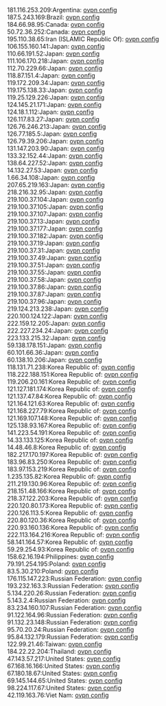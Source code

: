 181.116.253.209:Argentina: [ovpn config](vpn/181_116_253_209.ovpn)  
187.5.243.169:Brazil: [ovpn config](vpn/187_5_243_169.ovpn)  
184.66.98.95:Canada: [ovpn config](vpn/184_66_98_95.ovpn)  
50.72.36.252:Canada: [ovpn config](vpn/50_72_36_252.ovpn)  
195.110.38.65:Iran (ISLAMIC Republic Of): [ovpn config](vpn/195_110_38_65.ovpn)  
106.155.160.141:Japan: [ovpn config](vpn/106_155_160_141.ovpn)  
110.66.191.52:Japan: [ovpn config](vpn/110_66_191_52.ovpn)  
111.106.170.218:Japan: [ovpn config](vpn/111_106_170_218.ovpn)  
112.70.229.66:Japan: [ovpn config](vpn/112_70_229_66.ovpn)  
118.87.151.4:Japan: [ovpn config](vpn/118_87_151_4.ovpn)  
119.172.209.34:Japan: [ovpn config](vpn/119_172_209_34.ovpn)  
119.175.138.33:Japan: [ovpn config](vpn/119_175_138_33.ovpn)  
119.25.129.226:Japan: [ovpn config](vpn/119_25_129_226.ovpn)  
124.145.21.171:Japan: [ovpn config](vpn/124_145_21_171.ovpn)  
124.18.1.112:Japan: [ovpn config](vpn/124_18_1_112.ovpn)  
126.117.83.27:Japan: [ovpn config](vpn/126_117_83_27.ovpn)  
126.76.246.213:Japan: [ovpn config](vpn/126_76_246_213.ovpn)  
126.77.185.5:Japan: [ovpn config](vpn/126_77_185_5.ovpn)  
126.79.39.206:Japan: [ovpn config](vpn/126_79_39_206.ovpn)  
131.147.203.90:Japan: [ovpn config](vpn/131_147_203_90.ovpn)  
133.32.152.44:Japan: [ovpn config](vpn/133_32_152_44.ovpn)  
138.64.227.52:Japan: [ovpn config](vpn/138_64_227_52.ovpn)  
14.132.27.53:Japan: [ovpn config](vpn/14_132_27_53.ovpn)  
1.66.34.108:Japan: [ovpn config](vpn/1_66_34_108.ovpn)  
207.65.219.163:Japan: [ovpn config](vpn/207_65_219_163.ovpn)  
218.216.32.95:Japan: [ovpn config](vpn/218_216_32_95.ovpn)  
219.100.37.104:Japan: [ovpn config](vpn/219_100_37_104.ovpn)  
219.100.37.105:Japan: [ovpn config](vpn/219_100_37_105.ovpn)  
219.100.37.107:Japan: [ovpn config](vpn/219_100_37_107.ovpn)  
219.100.37.13:Japan: [ovpn config](vpn/219_100_37_13.ovpn)  
219.100.37.177:Japan: [ovpn config](vpn/219_100_37_177.ovpn)  
219.100.37.182:Japan: [ovpn config](vpn/219_100_37_182.ovpn)  
219.100.37.19:Japan: [ovpn config](vpn/219_100_37_19.ovpn)  
219.100.37.31:Japan: [ovpn config](vpn/219_100_37_31.ovpn)  
219.100.37.49:Japan: [ovpn config](vpn/219_100_37_49.ovpn)  
219.100.37.51:Japan: [ovpn config](vpn/219_100_37_51.ovpn)  
219.100.37.55:Japan: [ovpn config](vpn/219_100_37_55.ovpn)  
219.100.37.58:Japan: [ovpn config](vpn/219_100_37_58.ovpn)  
219.100.37.86:Japan: [ovpn config](vpn/219_100_37_86.ovpn)  
219.100.37.87:Japan: [ovpn config](vpn/219_100_37_87.ovpn)  
219.100.37.96:Japan: [ovpn config](vpn/219_100_37_96.ovpn)  
219.124.213.238:Japan: [ovpn config](vpn/219_124_213_238.ovpn)  
220.100.124.122:Japan: [ovpn config](vpn/220_100_124_122.ovpn)  
222.159.12.205:Japan: [ovpn config](vpn/222_159_12_205.ovpn)  
222.227.234.24:Japan: [ovpn config](vpn/222_227_234_24.ovpn)  
223.133.215.32:Japan: [ovpn config](vpn/223_133_215_32.ovpn)  
59.138.178.151:Japan: [ovpn config](vpn/59_138_178_151.ovpn)  
60.101.66.36:Japan: [ovpn config](vpn/60_101_66_36.ovpn)  
60.138.10.206:Japan: [ovpn config](vpn/60_138_10_206.ovpn)  
118.131.71.238:Korea Republic of: [ovpn config](vpn/118_131_71_238.ovpn)  
118.222.188.151:Korea Republic of: [ovpn config](vpn/118_222_188_151.ovpn)  
119.206.20.161:Korea Republic of: [ovpn config](vpn/119_206_20_161.ovpn)  
121.127.181.174:Korea Republic of: [ovpn config](vpn/121_127_181_174.ovpn)  
121.137.47.84:Korea Republic of: [ovpn config](vpn/121_137_47_84.ovpn)  
121.164.121.63:Korea Republic of: [ovpn config](vpn/121_164_121_63.ovpn)  
121.168.227.79:Korea Republic of: [ovpn config](vpn/121_168_227_79.ovpn)  
121.169.107.148:Korea Republic of: [ovpn config](vpn/121_169_107_148.ovpn)  
125.138.93.167:Korea Republic of: [ovpn config](vpn/125_138_93_167.ovpn)  
141.223.54.191:Korea Republic of: [ovpn config](vpn/141_223_54_191.ovpn)  
14.33.133.125:Korea Republic of: [ovpn config](vpn/14_33_133_125.ovpn)  
14.48.46.8:Korea Republic of: [ovpn config](vpn/14_48_46_8.ovpn)  
182.217.170.197:Korea Republic of: [ovpn config](vpn/182_217_170_197.ovpn)  
183.96.83.250:Korea Republic of: [ovpn config](vpn/183_96_83_250.ovpn)  
183.97.153.219:Korea Republic of: [ovpn config](vpn/183_97_153_219.ovpn)  
1.235.135.82:Korea Republic of: [ovpn config](vpn/1_235_135_82.ovpn)  
211.219.130.96:Korea Republic of: [ovpn config](vpn/211_219_130_96.ovpn)  
218.151.48.166:Korea Republic of: [ovpn config](vpn/218_151_48_166.ovpn)  
218.37.122.203:Korea Republic of: [ovpn config](vpn/218_37_122_203.ovpn)  
220.120.80.173:Korea Republic of: [ovpn config](vpn/220_120_80_173.ovpn)  
220.126.113.5:Korea Republic of: [ovpn config](vpn/220_126_113_5.ovpn)  
220.80.120.36:Korea Republic of: [ovpn config](vpn/220_80_120_36.ovpn)  
220.93.160.136:Korea Republic of: [ovpn config](vpn/220_93_160_136.ovpn)  
222.113.164.216:Korea Republic of: [ovpn config](vpn/222_113_164_216.ovpn)  
58.141.164.57:Korea Republic of: [ovpn config](vpn/58_141_164_57.ovpn)  
59.29.254.93:Korea Republic of: [ovpn config](vpn/59_29_254_93.ovpn)  
158.62.16.194:Philippines: [ovpn config](vpn/158_62_16_194.ovpn)  
79.191.254.195:Poland: [ovpn config](vpn/79_191_254_195.ovpn)  
83.5.30.210:Poland: [ovpn config](vpn/83_5_30_210.ovpn)  
176.115.147.223:Russian Federation: [ovpn config](vpn/176_115_147_223.ovpn)  
193.232.163.3:Russian Federation: [ovpn config](vpn/193_232_163_3.ovpn)  
5.134.220.26:Russian Federation: [ovpn config](vpn/5_134_220_26.ovpn)  
5.143.2.4:Russian Federation: [ovpn config](vpn/5_143_2_4.ovpn)  
83.234.160.107:Russian Federation: [ovpn config](vpn/83_234_160_107.ovpn)  
91.122.164.96:Russian Federation: [ovpn config](vpn/91_122_164_96.ovpn)  
91.132.23.148:Russian Federation: [ovpn config](vpn/91_132_23_148.ovpn)  
95.70.20.24:Russian Federation: [ovpn config](vpn/95_70_20_24.ovpn)  
95.84.132.179:Russian Federation: [ovpn config](vpn/95_84_132_179.ovpn)  
122.99.21.46:Taiwan: [ovpn config](vpn/122_99_21_46.ovpn)  
184.22.22.204:Thailand: [ovpn config](vpn/184_22_22_204.ovpn)  
47.143.57.217:United States: [ovpn config](vpn/47_143_57_217.ovpn)  
67.168.16.166:United States: [ovpn config](vpn/67_168_16_166.ovpn)  
67.180.18.67:United States: [ovpn config](vpn/67_180_18_67.ovpn)  
69.145.144.65:United States: [ovpn config](vpn/69_145_144_65.ovpn)  
98.224.117.67:United States: [ovpn config](vpn/98_224_117_67.ovpn)  
42.119.163.76:Viet Nam: [ovpn config](vpn/42_119_163_76.ovpn)  
